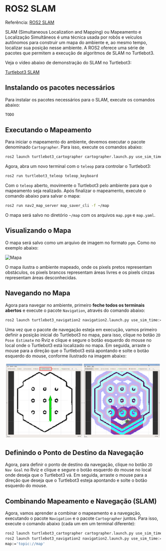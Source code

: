 # ROS2 SLAM

Referência: [ROS2 SLAM](https://emanual.robotis.com/docs/en/platform/turtlebot3/slam/#run-slam-node)


SLAM (Simultaneous Localization and Mapping) ou Mapeamento e Localização Simultâneos é uma técnica usada por robôs e veículos autônomos para construir um mapa do ambiente e, ao mesmo tempo, localizar sua posição nesse ambiente. A ROS2 oferece uma série de pacotes que permitem a execução de algoritmos de SLAM no Turtlebot3.

Veja o vídeo abaixo de demonstração do SLAM no Turtlebot3:

[Turtlebot3 SLAM](https://www.youtube.com/watch?v=pJNSxDodhDk)

## Instalando os pacotes necessários

Para instalar os pacotes necessários para o SLAM, execute os comandos abaixo:

```bash
TODO
```

## Executando o Mapeamento

Para iniciar o mapeamento do ambiente, devemos executar o pacote denominado `Cartographer`. Para isso, execute os comandos abaixo:

```bash
ros2 launch turtlebot3_cartographer cartographer.launch.py use_sim_time:=True
```

Agora, abra um novo terminal com o `teleop` para controlar o Turtlebot3:

```bash
ros2 run turtlebot3_teleop teleop_keyboard
```

Com o `teleop` aberto, movimente o Turtlebot3 pelo ambiente para que o mapeamento seja realizado. Após finalizar o mapeamento, execute o comando abaixo para salvar o mapa:

```bash
ros2 run nav2_map_server map_saver_cli -f ~/map
```

O mapa será salvo no diretório `~/map` com os arquivos `map.pgm` e `map.yaml`.

## Visualizando o Mapa

O mapa será salvo como um arquivo de imagem no formato `pgm`. Como no exemplo abaixo:

![Mapa](../util/map.pgm)

O mapa ilustra o ambiente mapeado, onde os pixels pretos representam obstáculos, os pixels brancos representam áreas livres e os pixels cinzas representam áreas desconhecidas.

## Navegando no Mapa

Agora para navegar no ambiente, primeiro **feche todos os terminais abertos** e execute o pacote `Navigation`, através do comando abaixo:

```bash
ros2 launch turtlebot3_navigation2 navigation2.launch.py use_sim_time:=True map:=$HOME/map.yaml
```

Uma vez que o pacote de navegação esteja em execução, vamos primeiro definir a posição inicial do Turtlebot3 no mapa, para isso, clique no botão `2D Pose Estimate` no Rviz e clique e segure o botão esquerdo do mouse no local onde o Turtlebot3 está localizado no mapa. Em seguida, arraste o mouse para a direção que o Turtlebot3 está apontando e solte o botão esquerdo do mouse, conforme ilustrado na imagem abaixo:

![2D Pose Estimate](../util/2d_pose_estimate.png)

## Definindo o Ponto de Destino da Navegação

Agora, para definir o ponto de destino da navegação, clique no botão `2D Nav Goal` no Rviz e clique e segure o botão esquerdo do mouse no local onde deseja que o Turtlebot3 vá. Em seguida, arraste o mouse para a direção que deseja que o Turtlebot3 esteja apontando e solte o botão esquerdo do mouse.

## Combinando Mapeamento e Navegação (SLAM)

Agora, vamos aprender a combinar o mapeamento e a navegação, executando o pacote `Navigation` e o pacote `Cartographer` juntos. Para isso, execute o comando abaixo (cada um em um terminal diferente):

```bash
ros2 launch turtlebot3_cartographer cartographer.launch.py use_sim_time:=True
ros2 launch turtlebot3_navigation2 navigation2.launch.py use_sim_time:=True \
map:='topic://map'
```

